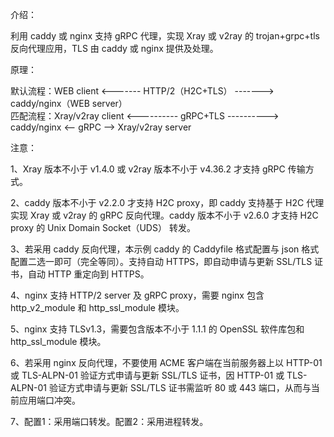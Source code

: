 介绍：

利用 caddy 或 nginx 支持 gRPC 代理，实现 Xray 或 v2ray 的 trojan+grpc+tls 反向代理应用，TLS 由 caddy 或 nginx 提供及处理。

原理：

默认流程：WEB client <------- HTTP/2（H2C+TLS） -------> caddy/nginx（WEB server）  
匹配流程：Xray/v2ray client <---------- gRPC+TLS ----------> caddy/nginx <-- gRPC --> Xray/v2ray server

注意：

1、Xray 版本不小于 v1.4.0 或 v2ray 版本不小于 v4.36.2 才支持 gRPC 传输方式。

2、caddy 版本不小于 v2.2.0 才支持 H2C proxy，即 caddy 支持基于 H2C 代理实现 Xray 或 v2ray 的 gRPC 反向代理。caddy 版本不小于 v2.6.0 才支持 H2C proxy 的 Unix Domain Socket（UDS） 转发。

3、若采用 caddy 反向代理，本示例 caddy 的 Caddyfile 格式配置与 json 格式配置二选一即可（完全等同）。支持自动 HTTPS，即自动申请与更新 SSL/TLS 证书，自动 HTTP 重定向到 HTTPS。

4、nginx 支持 HTTP/2 server 及 gRPC proxy，需要 nginx 包含 http_v2_module 和 http_ssl_module 模块。

5、nginx 支持 TLSv1.3，需要包含版本不小于 1.1.1 的 OpenSSL 软件库包和 http_ssl_module 模块。

6、若采用 nginx 反向代理，不要使用 ACME 客户端在当前服务器上以 HTTP-01 或 TLS-ALPN-01 验证方式申请与更新 SSL/TLS 证书，因 HTTP-01 或 TLS-ALPN-01 验证方式申请与更新 SSL/TLS 证书需监听 80 或 443 端口，从而与当前应用端口冲突。

7、配置1：采用端口转发。配置2：采用进程转发。
